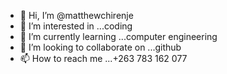 - 👋 Hi, I’m @matthewchirenje
- 👀 I’m interested in ...coding
- 🌱 I’m currently learning ...computer engineering
- 💞️ I’m looking to collaborate on ...github
- 📫 How to reach me ...+263 783 162 077

<!---
matthewchirenje/matthewchirenje is a ✨ special ✨ repository because its `README.md` (this file) appears on your GitHub profile.
You can click the Preview link to take a look at your changes.
--->
